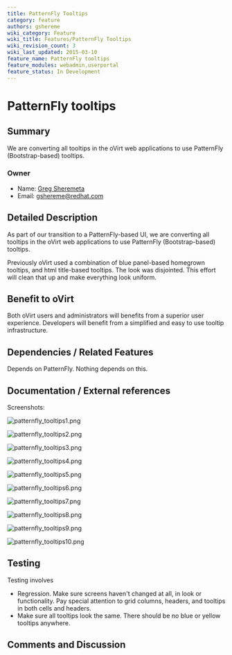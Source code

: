 ```yaml
---
title: PatternFly Tooltips
category: feature
authors: gshereme
wiki_category: Feature
wiki_title: Features/PatternFly Tooltips
wiki_revision_count: 3
wiki_last_updated: 2015-03-10
feature_name: PatternFly tooltips
feature_modules: webadmin,userportal
feature_status: In Development
---
```


# PatternFly tooltips

## Summary

We are converting all tooltips in the oVirt web applications to use PatternFly (Bootstrap-based) tooltips.

### Owner

*   Name: [ Greg Sheremeta](User:Gshereme)
*   Email: gshereme@redhat.com

## Detailed Description

As part of our transition to a PatternFly-based UI, we are converting all tooltips in the oVirt web applications to use PatternFly (Bootstrap-based) tooltips.

Previously oVirt used a combination of blue panel-based homegrown tooltips, and html title-based tooltips. The look was disjointed. This effort will clean that up and make everything look uniform.

## Benefit to oVirt

Both oVirt users and administrators will benefits from a superior user experience. Developers will benefit from a simplified and easy to use tooltip infrastructure.

## Dependencies / Related Features

Depends on PatternFly. Nothing depends on this.

## Documentation / External references

Screenshots:

![](patternfly_tooltips1.png "patternfly_tooltips1.png")

![](patternfly_tooltips2.png "patternfly_tooltips2.png")

![](patternfly_tooltips3.png "patternfly_tooltips3.png")

![](patternfly_tooltips4.png "patternfly_tooltips4.png")

![](patternfly_tooltips5.png "patternfly_tooltips5.png")

![](patternfly_tooltips6.png "patternfly_tooltips6.png")

![](patternfly_tooltips7.png "patternfly_tooltips7.png")

![](patternfly_tooltips8.png "patternfly_tooltips8.png")

![](patternfly_tooltips9.png "patternfly_tooltips9.png")

![](patternfly_tooltips10.png "patternfly_tooltips10.png")

## Testing

Testing involves

*   Regression. Make sure screens haven't changed at all, in look or functionality. Pay special attention to grid columns, headers, and tooltips in both cells and headers.
*   Make sure all tooltips look the same. There should be no blue or yellow tooltips anywhere.

## Comments and Discussion


